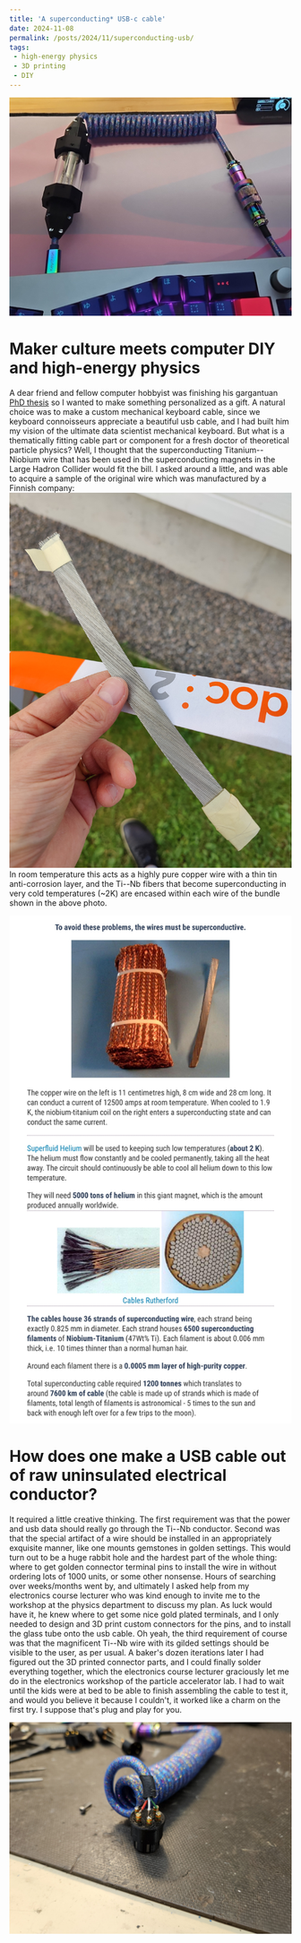 ```yaml
---
title: 'A superconducting* USB-c cable'
date: 2024-11-08
permalink: /posts/2024/11/superconducting-usb/
tags:
 - high-energy physics
 - 3D printing
 - DIY
---
```


<img src='/images/finished-cable.jpg'>


Maker culture meets computer DIY and high-energy physics
======
A dear friend and fellow computer hobbyist was finishing his gargantuan [PhD thesis](https://jyx.jyu.fi/handle/123456789/97281) so I wanted to make something personalized as a gift. 
A natural choice was to make a custom mechanical keyboard cable, since we keyboard connoisseurs appreciate a beautiful usb cable, and I had built him my vision of the ultimate data scientist mechanical keyboard.
But what is a thematically fitting cable part or component for a fresh doctor of theoretical particle physics? Well, I thought that the superconducting Titanium--Niobium wire that
has been used in the superconducting magnets in the Large Hadron Collider would fit the bill. I asked around a little, and was able to acquire a sample of the original wire which was manufactured by a Finnish company:
<img src='/images/cable-sample.jpg'>
In room temperature this acts as a highly pure copper wire with a thin tin anti-corrosion layer, and the Ti--Nb fibers that become superconducting in very cold temperatures (~2K) are encased within each wire of the bundle shown in the above photo.

<img src='/images/cable-facts.jpg'>

How does one make a USB cable out of raw uninsulated electrical conductor?
======
It required a little creative thinking. The first requirement was that the power and usb data should really go through the Ti--Nb conductor. Second was that the special artifact of a wire should be installed in an appropriately exquisite manner, like one mounts gemstones in golden settings. This would turn out to be a huge rabbit hole and the hardest part of the whole thing: where to get golden connector terminal pins to install the wire in without ordering lots of 1000 units, or some other nonsense. Hours of searching over weeks/months went by, and ultimately I asked help from my electronics course lecturer who was kind enough to invite me to the workshop at the physics department to discuss my plan. As luck would have it, he knew where to get some nice gold plated terminals, and I only needed to design and 3D print custom connectors for the pins, and to install the glass tube onto the usb cable. Oh yeah, the third requirement of course was that the magnificent Ti--Nb wire with its gilded settings should be visible to the user, as per usual. A baker's dozen iterations later I had figured out the 3D printed connector parts, and I could finally solder everything together, which the electronics course lecturer graciously let me do in the electronics workshop of the particle accelerator lab. I had to wait until the kids were at bed to be able to finish assembling the cable to test it, and would you believe it because I couldn't, it worked like a charm on the first try. I suppose that's plug and play for you.

<img src='/images/cable-wip.jpg'>
